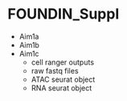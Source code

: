 # FOUNDIN_Suppl
- Aim1a
- Aim1b
- Aim1c
  - cell ranger outputs
  - raw fastq files
  - ATAC seurat object
  - RNA seurat object
  
  
